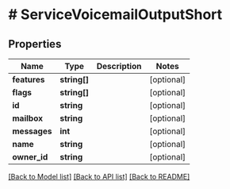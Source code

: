 # # ServiceVoicemailOutputShort

## Properties

Name | Type | Description | Notes
------------ | ------------- | ------------- | -------------
**features** | **string[]** |  | [optional]
**flags** | **string[]** |  | [optional]
**id** | **string** |  | [optional]
**mailbox** | **string** |  | [optional]
**messages** | **int** |  | [optional]
**name** | **string** |  | [optional]
**owner_id** | **string** |  | [optional]

[[Back to Model list]](../../README.md#models) [[Back to API list]](../../README.md#endpoints) [[Back to README]](../../README.md)

